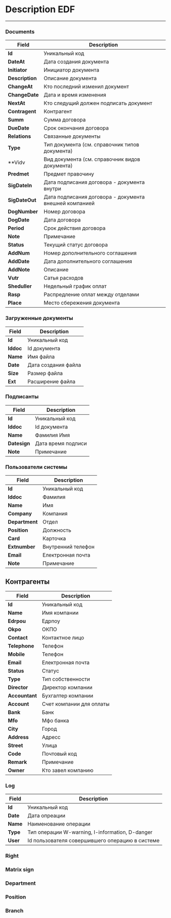 # Description EDF
---

### Documents
|Field|Description|
|----|----------|
|**Id**|Уникальный код|
|**DateAt**|Дата создания документа|
|**Initiator**|Инициатор документа|
|**Description**|Описание документа|
|**ChangeAt**|Кто последний изменил документ|
|**ChangeDate**|Дата и время изменения|
|**NextAt**|Кто следущий должен подписать документ|
|**Contragent**|Контрагент|
|**Summ**|Сумма договора|
|**DueDate**|Срок окончания договора|
|**Relations**|Связанные документы|
|**Type**|Тип документа (см. справочник типов документа)|
|**Vidv|Вид документа (см. справочник видов документа)|
|**Predmet**|Предмет правочину|
|**SigDateIn**|Дата подписания договора - документа внутри|
|**SigDateOut**|Дата подписания договора - документа внешней компанией|
|**DogNumber**|Номер договора |
|**DogDate**|Дата договора |
|**Period**|Срок действия договора |
|**Note**|Примечание |
|**Status**|Текущий статус договора|
|**AddNum**|Номер дополнительного соглашения |
|**AddDate**|Дата дополнительного соглашения |
|**AddNote**|Описание |
|**Vutr**|Сатья расходов |
|**Sheduller**| Недельный график оплат|
|**Rasp**|Распредление оплат между отделами |
|**Place**|Место сбережения документа|


### Загруженные документы
|Field|Description|
|----|----------|
|**Id**|Уникальный код|
|**Iddoc**|Id документа|
|**Name**|Имя файла|
|**Date**|Дата создания файла |
|**Size**|Размер файла |
|**Ext**|Расширение файла|


### Подписанты 
|Field|Description|
|----|----------|
|**Id**|Уникальный код|
|**Iddoc**|Id документа|
|**Name**|Фамилия Имя|
|**Datesign**|Дата время подписи|
|**Note**|Примечание|

### Пользователи cистемы
|Field|Description|
|----|----------|
|**Id**|Уникальный код|
|**Iddoc**|Фамилия|
|**Name**| Имя|
|**Company**|Компания|
|**Department**|Отдел|
|**Position**|Должность|
|**Card**|Карточка|
|**Extnumber**|Внутренний телефон|
|**Email**|Електронная почта|
|**Note**|Примечание|


## Контрагенты
|Field|Description|
|----|----------|
|**Id**|Уникальный код|
|**Name**|Имя компании|
|**Edrpou**|Едрпоу|
|**Okpo**|ОКПО|
|**Contact**|Контактное лицо|
|**Telephone**|Телефон|
|**Mobile**|Телефон|
|**Email**|Електронная почта|
|**Status**|Статус|
|**Type**|Тип собственности|
|**Director**|Директор компании|
|**Accountant**|Бухгалтер компании|
|**Account**|Счет компании для оплаты|
|**Bank**|Банк|
|**Mfo**|Мфо банка|
|**City**|Город|
|**Address**|Адресс|
|**Street**|Улица|
|**Code**|Почтовый код|
|**Remark**|Примечание|
|**Owner**|Кто завел компанию|

### Log
|Field|Description|
|----|----------|
|**Id**|Уникальный код|
|**Date**|Дата опреации|
|**Name**|Наименование операции|
|**Type**|Тип операции W-warning, I-information, D-danger|
|**User**|Id пользователя совершившего операцию в системе|


### Right
### Matrix sign
### Department
### Position
### Branch
